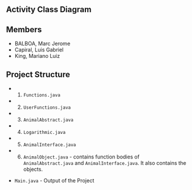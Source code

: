 ## Activity Class Diagram

## Members

- BALBOA, Marc Jerome
- Capiral, Luis Gabriel
- King, Mariano Luiz

## Project Structure
- 1. `Functions.java`
- 2. `UserFunctions.java`
- 3. `AnimalAbstract.java`
- 4. `Logarithmic.java`
- 5. `AnimalInterface.java`
- 6. `AnimalObject.java` - contains function bodies of `AnimalAbstract.java` and `AnimalInterface.java`. It also contains the objects.

- `Main.java` - Output of the Project